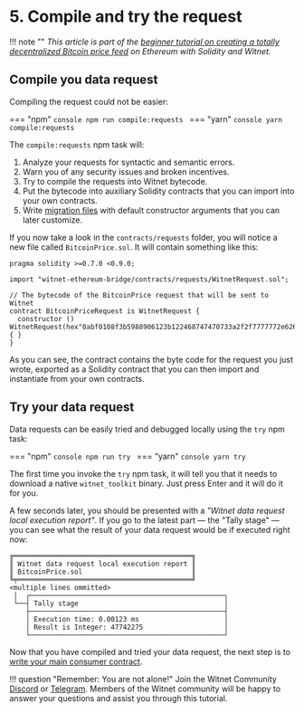 # 5. Compile  and try the request

!!! note ""
    *This article is part of the [beginner tutorial on creating a totally
    decentralized Bitcoin price feed][intro] on Ethereum with Solidity and
    Witnet.*
    
## Compile you data request

Compiling the request could not be easier:

=== "npm"
	```console
    npm run compile:requests
    ```
=== "yarn"
	```console
    yarn compile:requests
    ```

The `compile:requests` npm task will:

1. Analyze your requests for syntactic and semantic errors.
2. Warn you of any security issues and broken incentives.
3. Try to compile the requests into Witnet bytecode.
4. Put the bytecode into auxiliary Solidity contracts that you can
   import into your own contracts.
5. Write [migration files][migrations] with default constructor
   arguments that you can later customize.

If you now take a look in the `contracts/requests` folder, you will notice a
new file called `BitcoinPrice.sol`. It will contain something like this:

```solidity
pragma solidity >=0.7.0 <0.9.0;

import "witnet-ethereum-bridge/contracts/requests/WitnetRequest.sol";

// The bytecode of the BitcoinPrice request that will be sent to Witnet
contract BitcoinPriceRequest is WitnetRequest {
  constructor () WitnetRequest(hex"0abf0108f3b5988906123b122468747470733a2f2f7777772e6269747374616d702e6e65742f6170692f7469636b65722f1a13841877821864646c6173748218571903e8185b125c123168747470733a2f2f6170692e636f696e6465736b2e636f6d2f76312f6270692f63757272656e7470726963652e6a736f6e1a2786187782186663627069821866635553448218646a726174655f666c6f61748218571903e8185b1a0d0a0908051205fa3fc000001003220d0a0908051205fa3fc000001003100a186420012846308094ebdc03") { }
}

```

As you can see, the contract contains the byte code for the request you
just wrote, exported as a Solidity contract that you can then import
and instantiate from your own contracts.

## Try your data request

Data requests can be easily tried and debugged locally using the
`try` npm task:

=== "npm"
	```console
    npm run try
    ```
=== "yarn"
	```console
    yarn try
    ```
    
The first time you invoke the `try` npm task, it will tell you that it
needs to download a native `witnet_toolkit` binary. Just press Enter and
it will do it for you.

A few seconds later, you should be presented with a _"Witnet data request
local execution report"_. If you go to the latest part — the "Tally stage" 
— you can see what the result of your data request would be if executed
right now:

```
╔════════════════════════════════════════════╗
║ Witnet data request local execution report ║
║ BitcoinPrice.sol                           ║
╚╤═══════════════════════════════════════════╝
<multiple lines ommitted>
 │  ┌────────────────────────────────────────────────┐
 └──┤ Tally stage                                    │
    ├────────────────────────────────────────────────┤
    │ Execution time: 0.00123 ms                     │
    │ Result is Integer: 47742275                    │
    └────────────────────────────────────────────────┘
```

Now that you have compiled and tried your data request, the next step
is to [write your main consumer contract][next].

!!! question "Remember: You are not alone!"
    Join the Witnet Community [Discord] or [Telegram].
    Members of the Witnet community will be happy to answer your
    questions and assist you through this
    tutorial.

[Discord]: https://discord.gg/X4uurfP
[Telegram]: https://t.me/witnetio
[migrations]: /tutorials/bitcoin-price-feed/migrations
[intro]: /tutorials/bitcoin-price-feed/introduction
[next]: /tutorials/bitcoin-price-feed/contract
